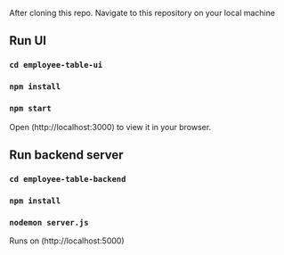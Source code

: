 After cloning this repo. Navigate to this repository on your local machine

## Run UI

### `cd employee-table-ui`

### `npm install`

### `npm start`

Open (http://localhost:3000) to view it in your browser.



## Run backend server

### `cd employee-table-backend`

### `npm install`

### `nodemon server.js`

Runs on (http://localhost:5000)


